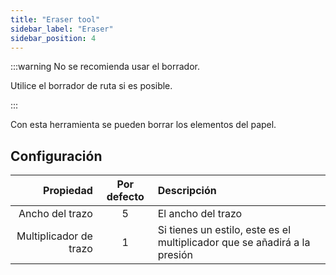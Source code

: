 ```yaml
---
title: "Eraser tool"
sidebar_label: "Eraser"
sidebar_position: 4
---
```



:::warning No se recomienda usar el borrador.

Utilice el borrador de ruta [](path_eraser) si es posible.

:::

Con esta herramienta se pueden borrar los elementos del papel.

## Configuración

|              Propiedad | Por defecto | Descripción                                                               |
| ----------------------:|:-----------:|:------------------------------------------------------------------------- |
|        Ancho del trazo |      5      | El ancho del trazo                                                        |
| Multiplicador de trazo |      1      | Si tienes un estilo, este es el multiplicador que se añadirá a la presión |
